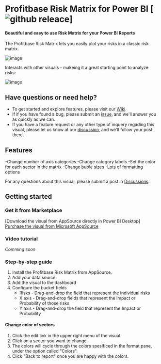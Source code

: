 # Profitbase Risk Matrix for Power BI [![github releace](https://img.shields.io/github/release/Profitbase/PowerBI-visuals-Risk.svg)]

#### Beautiful and easy to use Risk Matrix for your Power BI Reports

The Profitbase Risk Matrix lets you easily plot your risks in a classic risk matrix.

![image](https://github.com/Profitbase/PowerBI-visuals-Risk/assets/82056309/866d3b0e-5e08-47b0-83bc-66b28fd61903)


Interacts with other visuals - makeing it a great starting point to analyze risks:

![image](https://github.com/Profitbase/PowerBI-visuals-Risk/assets/82056309/be3d20e2-ddd3-41c1-86a4-4ec1a2a4d2fe)



## Have questions or need help?

- To get started and explore features, please visit our [Wiki](https://github.com/Profitbase/PowerBI-visuals-Risk/wiki).  
- If if you have found a bug, please submit an [issue](https://github.com/Profitbase/PowerBI-visuals-Risk/issues), and we'll answer you as quickly as we can. 
- If you have a feature request or any other type of inquery regading this visual, please let us know at our [discussion](https://github.com/Profitbase/PowerBI-visuals-Risk/discussions), and we'll follow your post there.


## Features

-Change number of axis categories
-Change category labels
-Set the color for each sector in the matrix
-Change buble sizes
-Lots of formatting options


For any questions about this visual, please submit a post in [Discussions](https://github.com/Profitbase/PowerBI-visuals-Risk/discussions).

## Getting started

### Get it from Marketplace

[Download the visual from AppSource directly in Power BI Desktop]
[Purchase the visual from Microsoft AppSource](https://appsource.microsoft.com/en-us/product/power-bi-visuals/WA200000642?tab=Overview)  

### Video tutorial

*Comming soon*

### Step-by-step guide

1. Install the Profitbase Risk Matrix from AppSource.
2. Add your data source
3. Add the visual to the dashboard
4. Configure the bucket fields
   - Risks - Drag-and-drop the field that represent the individual risks
   - X axis - Drag-and-drop fields that represent the Impact or Probability of those risks
   - Y axis - Drag-and-drop the field that represent the Impact or Probability

#### Change color of sectors

1. Click the edit link in the upper right menu of the visual.
2. Click on a sector you want to change.
3. The colors will cycle through the colors spesificed in the format pane, under the option called "Colors".
4. Click "Back to report" once you are happy with the colors.
